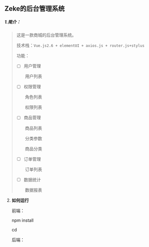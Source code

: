## Zeke的后台管理系统

##### 1.简介：

> 这是一款商城的后台管理系统。
>
> 技术栈：`Vue.js2.6 + elementUI + axios.js + router.js+stylus`
>
> 功能：
>
> - [ ] 用户管理
>
>   ​	用户列表
>
> - [ ] 权限管理
>
>   ​	角色列表
>
>   ​	权限列表
>
> - [ ] 商品管理
>
>   ​	商品列表
>
>   ​	分类参数
>
>   ​	商品分类
>
> - [ ] 订单管理
>
>   ​	订单列表
>
> - [ ] 数据统计
>
>   ​	数据报表

2. **如何运行**

   前端：

   npm install

   cd 

   后端：